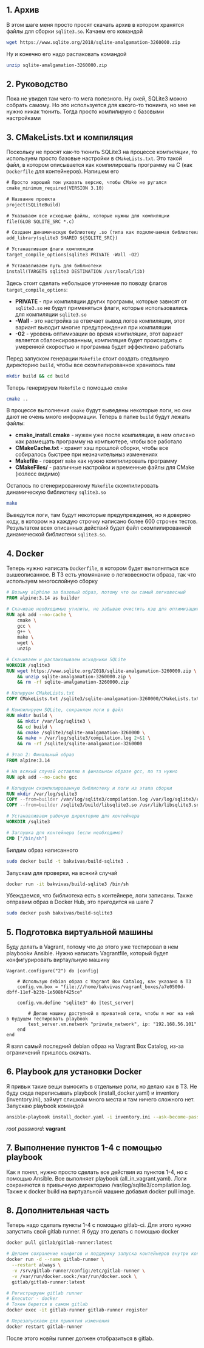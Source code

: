 ## 1. Архив
В этом шаге меня просто просят скачать архив в котором хранятся файлы для сборки `sqlite3.so`. Качаем его командой
```bash
wget https://www.sqlite.org/2018/sqlite-amalgamation-3260000.zip
```
Ну и конечно его надо распаковать командой
```bash
unzip sqlite-amalgamation-3260000.zip
```
## 2. Руководство
Пока не увидел там чего-то мега полезного. Ну окей, SQLite3 можно собрать самому. Но это используется для какого-то тюнинга, но мне не нужно никак тюнить. Тогда просто компилирую с базовыми настройками

## 3. CMakeLists.txt и компиляция
Поскольку не просят как-то тюнить SQLite3 на процессе компиляции, то используем просто базовые настройки в `CMakeLists.txt`. Это такой файл, в котором описывается как компилировать программу на C (как `Dockerfile` для контейнеров). Напишем его
```CMakeLists.txt
# Просто хороший тон указать версию, чтобы CMake не ругался
cmake_minimum_required(VERSION 3.10)

# Название проекта
project(SQLiteBuild)

# Указываем все исходные файлы, которые нужны для компиляции
file(GLOB SQLITE_SRC *.c)

# Создаем динамическую библиотеку .so (типа как подключаемая библиотека в Python)
add_library(sqlite3 SHARED ${SQLITE_SRC})

# Устанавливаем флаги компиляции
target_compile_options(sqlite3 PRIVATE -Wall -O2)

# Устанавливаем путь для библиотеки
install(TARGETS sqlite3 DESTINATION /usr/local/lib)
```
Здесь стоит сделать небольшое уточнение по поводу флагов `target_compile_options`:
- **PRIVATE** - при компиляции других программ, которые зависят от `sqlite3.so` не будут применяться флаги, которые использовались для компиляции `sqlite3.so`
- **-Wall** - это настройка за отвечает вывод логов компиляции, этот вариант выводит многие предупреждения при компиляции
- **-02** - уровень оптимизации во время компиляции, этот вариает является сбалонсированным, компиляция будет происходить с умеренной скоростью и программа будет эффективно работать

Перед запуском генерации `Makefile` стоит создать отедльную директорию `build`, чтобы все скомпилированное хранилось там
``` bash
mkdir build && cd build
```
Теперь генерируем `Makefile` с помощью `cmake`
``` bash
cmake ..
```
В процессе выполнения `cmake` будут выведены некоторые логи, но они дают не очень много информации. 
Теперь в папке `build` будут лежать файлы:
- **cmake_install.cmake** - нужен уже после компиляции, в нем описано как размещать программу на компьютере, чтобы все работало
- **CMakeCache.txt** - хранит хэш прошлой сборки, чтобы все собиралось быстрее при незначительныз изменениях
- **Makefile** - говорит `make` как нужно компилировать программу
- **CMakeFiles/** - различные настройки и временные файлы для CMake (юзлесс видимо)

Осталось по сгенерированному `Makefile` скомпилировать динамическую библиотеку `sqlite3.so`
```bash
make
```
Выведутся логи, там будут некоторые предупреждения, но я доверяю коду, в котором на каждую строчку написано более 600 строчек тестов.
Результатом всех описанных действий будет файл скомпилированной динамеческой библиотеки `sqlite3.so`.

## 4. Docker
Теперь нужно написать `Dockerfile`, в котором будет выполняться все вышеописанное. В ТЗ есть упомянание о легковесности образа, так что используем многослойную сборку
```Dockerfile
# Возьму alphine за базовый образ, потому что он самый легковесный
FROM alpine:3.14 as builder

# Скачиваю необходимые утилиты, не забываю очистить кэш для оптимизации
RUN apk add --no-cache \
	cmake \
	gcc \
	g++ \
	make \
	wget \
	unzip

# Скачиваем и распаковываем исходники SQLite
WORKDIR /sqlite3
RUN wget https://www.sqlite.org/2018/sqlite-amalgamation-3260000.zip \
	&& unzip sqlite-amalgamation-3260000.zip \
	&& rm -rf sqlite-amalgamation-3260000.zip

# Копируем CMakeLists.txt
COPY CMakeLists.txt /sqlite3/sqlite-amalgamation-3260000/CMakeLists.txt

# Компилируем SQLite, сохраняем логи в файл
RUN mkdir build \
	&& mkdir /var/log/sqlite3 \
	&& cd build \
	&& cmake /sqlite3/sqlite-amalgamation-3260000 \
	&& make > /var/log/sqlite3/compilation.log 2>&1 \
	&& rm -rf /sqlite3/sqlite-amalgamation-3260000

# Этап 2: Финальный образ
FROM alpine:3.14

# На всякий случай оставляю в финальном образе gcc, по тз нужно
RUN apk add --no-cache gcc

# Копируем скомпилированную библиотеку и логи из этапа сборки
RUN mkdir /var/log/sqlite3
COPY --from=builder /var/log/sqlite3/compilation.log /var/log/sqlite3/compilation.log
COPY --from=builder /sqlite3/build/libsqlite3.so /usr/lib/libsqlite3.so

# Устанавливаем рабочую директорию для контейнера
WORKDIR /sqlite3

# Заглушка для контейнера (если необходимо)
CMD ["/bin/sh"]
```
Билдим образ написанного
```bash
sudo docker build -t bakvivas/build-sqlite3 .
```
Запускам для проверки, на всякий случай
```bash
docker run -it bakvivas/build-sqlite3 /bin/sh
```
Убеждаемся, что библиотека есть в контейнере, логи записаны.
Также отправим образ в Docker Hub, это пригодится на шаге 7
```bash 
sudo docker push bakvivas/build-sqlite3
```

## 5. Подготовка виртуальной машины
Буду делать в Vagrant, потому что до этого уже тестировал в нем playbookи Ansible. Нужно написать Vagrantfile, который будет конфигурировать виртаульную машину
```Vagrantfile
Vagrant.configure("2") do |config|

	# Использую debian образ с Vagrant Box Catalog, как указано в ТЗ
	config.vm.box = "file:///home/bakvivas/vagrant_boxes/a7e0500d-dbff-11ef-b23b-1e508bf425ce"
	
	config.vm.define "sqlite3" do |test_server|
	
		# Делаю машину доступной в приватной сети, чтобы я мог на ней в будущем тестировать playbook
		test_server.vm.network "private_network", ip: "192.168.56.101"
	end
end
```
Я взял самый последний debian образ на Vagrant Box Catalog, из-за ограничений пришлось скачать.

## 6. Playbook для установки Docker
Я привык такие вещи выносить в отдельные роли, но делаю как в ТЗ. 
Не буду сюда переписывать playbook (install_docker.yaml) и inventory (inventory.ini), займут слишком много места и там ничего сложного нет. Запускаю playbook командой
``` bash
ansible-playbook install_docker.yaml -i inventory.ini --ask-become-pass
```
*root password*: **vagrant**

## 7. Выполнение пунктов 1-4 с помощью playbook
Как я понял, нужно просто сделать все действия из пунктов 1-4, но с помощью Ansible.
Все выполняет playbook (all_in_vagrant.yaml). Логи сохраняются в привычную директорию /var/log/sqlite3/compilation.log. Также к docker build на виртуальной машине добавил docker pull image.

## 8. Дополнительная часть
Теперь надо сделать пункты 1-4 с помощью gitlab-ci. Для этого нужно запустить свой gitlab runner. Я буду это делать с помощью docker
```bash
docker pull gitlab/gitlab-runner:latest   

# Делаем сохранение конфигов и поддержку запуска контейнеров внутри контейнера
docker run -d --name gitlab-runner \
  --restart always \
  -v /srv/gitlab-runner/config:/etc/gitlab-runner \
  -v /var/run/docker.sock:/var/run/docker.sock \
  gitlab/gitlab-runner:latest

# Регистрируем gitlab runner
# Executor - docker
# Токен берется в самом gitlab
docker exec -it gitlab-runner gitlab-runner register

# Перезапускаем для принятия изменения
docker restart gitlab-runner
```
После этого новйы runner должен отобразиться в gitlab.
